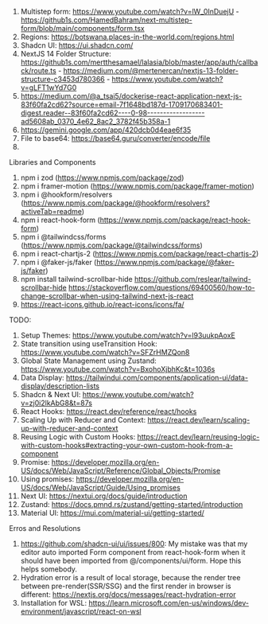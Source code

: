 1. Multistep form: https://www.youtube.com/watch?v=lW_0InDuejU - https://github1s.com/HamedBahram/next-multistep-form/blob/main/components/form.tsx
2. Regions: https://botswana.places-in-the-world.com/regions.html
3. Shadcn UI: https://ui.shadcn.com/
4. NextJS 14 Folder Structure: https://github1s.com/mertthesamael/lalasia/blob/master/app/auth/callback/route.ts - https://medium.com/@mertenercan/nextjs-13-folder-structure-c3453d780366  - https://www.youtube.com/watch?v=gLFT1wYd7G0
5. https://medium.com/@a_tsai5/dockerise-react-application-next-js-83f60fa2cd62?source=email-7f1648bd187d-1709170683401-digest.reader--83f60fa2cd62----0-98------------------ad5608ab_0370_4e62_8ac2_3782f45b358a-1
6. https://gemini.google.com/app/420dcb0d4eae6f35
7. File to base64: https://base64.guru/converter/encode/file
8. 

Libraries and Components
1. npm i zod (https://www.npmjs.com/package/zod)
2. npm i framer-motion (https://www.npmjs.com/package/framer-motion)
3. npm i @hookform/resolvers (https://www.npmjs.com/package/@hookform/resolvers?activeTab=readme)
4. npm i react-hook-form (https://www.npmjs.com/package/react-hook-form)
5. npm i @tailwindcss/forms (https://www.npmjs.com/package/@tailwindcss/forms)
6. npm i react-chartjs-2 (https://www.npmjs.com/package/react-chartjs-2)
7. npm i @faker-js/faker (https://www.npmjs.com/package/@faker-js/faker)
8. npm install tailwind-scrollbar-hide https://github.com/reslear/tailwind-scrollbar-hide https://stackoverflow.com/questions/69400560/how-to-change-scrollbar-when-using-tailwind-next-js-react
16. https://react-icons.github.io/react-icons/icons/fa/

TODO:
1. Setup Themes: https://www.youtube.com/watch?v=l93uukpAoxE
2. State transition using useTransition Hook: https://www.youtube.com/watch?v=SFZrHMZQon8
3. Global State Management using Zustand: https://www.youtube.com/watch?v=BxohoXjbhKc&t=1036s
4. Data Display: https://tailwindui.com/components/application-ui/data-display/description-lists
5. Shadcn & Next UI: https://www.youtube.com/watch?v=zj0i2lkAbG8&t=87s
6. React Hooks: https://react.dev/reference/react/hooks
7. Scaling Up with Reducer and Context: https://react.dev/learn/scaling-up-with-reducer-and-context
8. Reusing Logic with Custom Hooks: https://react.dev/learn/reusing-logic-with-custom-hooks#extracting-your-own-custom-hook-from-a-component
9. Promise: https://developer.mozilla.org/en-US/docs/Web/JavaScript/Reference/Global_Objects/Promise
10. Using promises: https://developer.mozilla.org/en-US/docs/Web/JavaScript/Guide/Using_promises
11. Next UI: https://nextui.org/docs/guide/introduction
12. Zustand: https://docs.pmnd.rs/zustand/getting-started/introduction
13. Material UI: https://mui.com/material-ui/getting-started/

Erros and Resolutions
1. https://github.com/shadcn-ui/ui/issues/800: My mistake was that my editor auto imported Form component from react-hook-form when it should have been imported from @/components/ui/form. Hope this helps somebody.
2. Hydration error is a result of local storage, because the render tree between pre-render(SSR/SSG) and the first render in browser is different: https://nextjs.org/docs/messages/react-hydration-error
3. Installation for WSL: https://learn.microsoft.com/en-us/windows/dev-environment/javascript/react-on-wsl